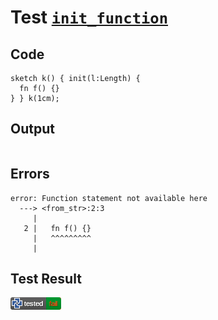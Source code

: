 # Test [`init_function`](/doc/tests/statement_usage.md#L348)

## Code

```µcad
sketch k() { init(l:Length) {
  fn f() {}
} } k(1cm);

```

## Output

```,plain
```

## Errors

```,plain
error: Function statement not available here
  ---> <from_str>:2:3
     |
   2 |   fn f() {}
     |   ^^^^^^^^^
     |
```

## Test Result

![FAILED AS EXPECTED](/doc/tests/.test/init_function.png)

